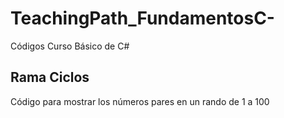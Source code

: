# TeachingPath_FundamentosC-
Códigos Curso Básico de C#

## Rama Ciclos
Código para mostrar los números pares en un rando de 1 a 100
